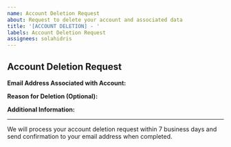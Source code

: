 ```yaml
---
name: Account Deletion Request
about: Request to delete your account and associated data
title: '[ACCOUNT DELETION] - '
labels: Account Deletion Request
assignees: solahidris
---
```


## Account Deletion Request

**Email Address Associated with Account:**
<!-- Please provide the email address used for your account -->

**Reason for Deletion (Optional):**
<!-- You can optionally share why you're deleting your account -->

**Additional Information:**
<!-- Any other details that might be helpful -->

---

We will process your account deletion request within 7 business days and send confirmation to your email address when completed.
